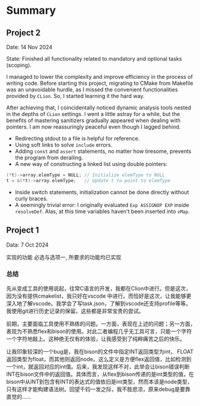 # Summary

## Project 2

Date: 14 Nov 2024

State: Finished all functionality related to mandatory and optional tasks (scoping).

I managed to lower the complexity and improve efficiency in the process of writing code. Before starting this project, migrating to CMake from Makefile was an unavoidable hurdle, as I missed the convenient functionalities provided by `CLion`. So, I started learning it the hard way.

After achieving that, I coincidentally noticed dynamic analysis tools nested in the depths of `CLion` settings. I went a little astray for a while, but the benefits of mastering sanitizers gradually appeared when dealing with pointers. I am now reassuringly peaceful even though I lagged behind.

- Redirecting stdout to a file is helpful for reference.
- Using soft links to solve `include` errors.
- Adding `const` and `assert` statements, no matter how tiresome, prevents the program from derailing.
- A new way of constructing a linked list using double pointers:
```c
(*t)->array.elemType = NULL; // Initialize elemType to NULL
t = &(*t)->array.elemType;   // Update t to point to elemType
```
- Inside switch statements, initialization cannot be done directly without curly braces.
- A seemingly trivial error: I originally evaluated `Exp ASSIGNOP EXP` inside `resolveDef`. Alas, at this time variables haven't been inserted into `vMap`.

## Project 1

Data: 7 Oct 2024

实现的功能
必选与选项一, 所要求的功能均已实现

### 总结
先从变成工具的使用说起，往常C语言的开发，我都在Clion中进行。但是这次，因为没有提供cmakelist，我只好在vscode 中进行。而恰好是这次，让我能够更深入地了解vscode。我学会了写task.json，了解到vscode还支持profile等等。我使用git进行历史记录的保留。这些都是非常宝贵的尝试。

前期，主要面临工具使用不熟练的问题。一方面，表现在上述的问题；另一方面，表现为不熟悉flex和bison的使用。对此二者编程几乎无工具可言，只能一个字符一个字符地敲上。这种绝无仅有的体验，让我感受到了纯粹痛苦之后的快乐。

让我印象较深的一个bug是，我在bison的文件中指定INT返回类型为int， FLOAT返回类型为float，而其他则返回node。这么定义是方便flex返回值，比如检测到一个int，就返回对应的int值。后来，我发现这样不对，此举会让bison错误判断INT在bison文件中的返回值。具体而言，从flex到bison传递的是int类型的值，在bison中从INT到包含有INT的表达式的值依旧是int类型，然而本该是node类型，只有这样才能构建语法树。回望千钧一发之际，我不胜悲凉，原来debug是要靠直觉的……